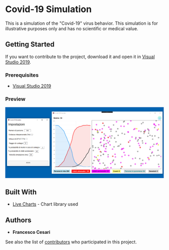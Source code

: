 # Covid-19 Simulation

This is a simulation of the "Covid-19" virus behavior. This simulation is for illustrative purposes only and has no scientific or medical value.

## Getting Started

If you want to contribute to the project, download it and open it in [Visual Studio 2019](https://visualstudio.microsoft.com/it/vs/).

### Prerequisites

* [Visual Studio 2019](https://visualstudio.microsoft.com/it/vs/)

### Preview
![](img/preview.PNG)

## Built With

* [Live Charts](https://lvcharts.net/) - Chart library used

## Authors

* **Francesco Cesari**

See also the list of [contributors](https://github.com/francescocesari/Covid-19-Simulation/graphs/contributors) who participated in this project.
